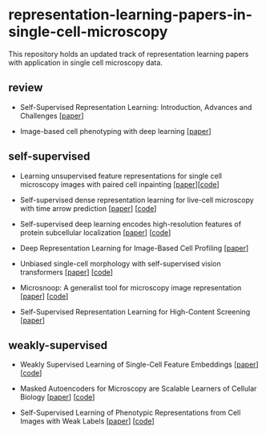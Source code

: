 # representation-learning-papers-in-single-cell-microscopy

This repository holds an updated track of representation learning papers with
application in single cell microscopy data.

## review
-	Self-Supervised Representation Learning: Introduction, Advances and Challenges
	[[paper](https://arxiv.org/pdf/2110.09327)]

-	Image-based cell phenotyping with deep learning
	[[paper](https://www.sciencedirect.com/science/article/abs/pii/S1367593121000478)]

## self-supervised

-	Learning unsupervised feature representations for single cell microscopy
	images with paired cell inpainting
	[[paper](https://journals.plos.org/ploscompbiol/article?id=10.1371/journal.pcbi.1007348)][[code](https://github.com/alexxijielu/paired_cell_inpainting?tab=readme-ov-file)]

-	Self-supervised dense representation learning for live-cell microscopy with
	time arrow prediction
	[[paper](https://arxiv.org/abs/2305.05511)]
	[[code](https://github.com/weigertlab/tarrow)]

-	Self-supervised deep learning encodes high-resolution features of protein
	subcellular localization
	[[paper](https://www.nature.com/articles/s41592-022-01541-z)]
	[[code](https://github.com/royerlab/cytoself)]

-	Deep Representation Learning for Image-Based Cell Profiling
	[[paper](https://link.springer.com/chapter/10.1007/978-3-030-87589-3_50)]

-	Unbiased single-cell morphology with self-supervised vision transformers
	[[paper](https://www.ncbi.nlm.nih.gov/pmc/articles/PMC10312751/)]
	[[code](https://github.com/broadinstitute/DINO4Cells_code)]

-	Microsnoop: A generalist tool for microscopy image representation
	[[paper](https://www.cell.com/the-innovation/pdf/S2666-6758(23)00169-8.pdf)]
	[[code](https://github.com/cellimnet/microsnoop-publish)]

-	Self-Supervised Representation Learning for High-Content Screening
	[[paper](https://proceedings.mlr.press/v172/siegismund22a.html)]

## weakly-supervised

-	Weakly Supervised Learning of Single-Cell Feature Embeddings
	[[paper](https://openaccess.thecvf.com/content_cvpr_2018/html/Caicedo_Weakly_Supervised_Learning_CVPR_2018_paper.html)]
	[[code](https://github.com/broadinstitute/keras-resnet)]

-	Masked Autoencoders for Microscopy are Scalable Learners of Cellular Biology
	[[paper](https://arxiv.org/pdf/2404.10242)]
	[[code](https://github.com/recursionpharma/maes_microscopy)]

-	Self-Supervised Learning of Phenotypic Representations from Cell Images
	with Weak Labels
	[[paper](https://arxiv.org/abs/2209.07819)]
	[[code](https://github.com/crosszamirski/WS-DINO)]

<!-- 
-	title
	[[paper]()]
	[[code]()] -->
